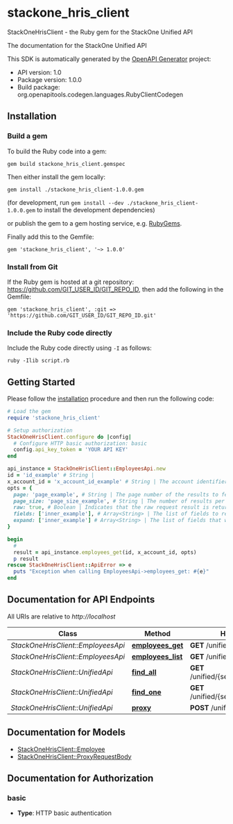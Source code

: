 # stackone_hris_client

StackOneHrisClient - the Ruby gem for the StackOne Unified API

The documentation for the StackOne Unified API

This SDK is automatically generated by the [OpenAPI Generator](https://openapi-generator.tech) project:

- API version: 1.0
- Package version: 1.0.0
- Build package: org.openapitools.codegen.languages.RubyClientCodegen

## Installation

### Build a gem

To build the Ruby code into a gem:

```shell
gem build stackone_hris_client.gemspec
```

Then either install the gem locally:

```shell
gem install ./stackone_hris_client-1.0.0.gem
```

(for development, run `gem install --dev ./stackone_hris_client-1.0.0.gem` to install the development dependencies)

or publish the gem to a gem hosting service, e.g. [RubyGems](https://rubygems.org/).

Finally add this to the Gemfile:

    gem 'stackone_hris_client', '~> 1.0.0'

### Install from Git

If the Ruby gem is hosted at a git repository: https://github.com/GIT_USER_ID/GIT_REPO_ID, then add the following in the Gemfile:

    gem 'stackone_hris_client', :git => 'https://github.com/GIT_USER_ID/GIT_REPO_ID.git'

### Include the Ruby code directly

Include the Ruby code directly using `-I` as follows:

```shell
ruby -Ilib script.rb
```

## Getting Started

Please follow the [installation](#installation) procedure and then run the following code:

```ruby
# Load the gem
require 'stackone_hris_client'

# Setup authorization
StackOneHrisClient.configure do |config|
  # Configure HTTP basic authorization: basic
  config.api_key_token = 'YOUR API KEY'
end

api_instance = StackOneHrisClient::EmployeesApi.new
id = 'id_example' # String | 
x_account_id = 'x_account_id_example' # String | The account identifier
opts = {
  page: 'page_example', # String | The page number of the results to fetch
  page_size: 'page_size_example', # String | The number of results per page
  raw: true, # Boolean | Indicates that the raw request result is returned
  fields: ['inner_example'], # Array<String> | The list of fields to return in the response (if empty, all fields are returned)
  expand: ['inner_example'] # Array<String> | The list of fields that will be expanded in the response
}

begin
  #
  result = api_instance.employees_get(id, x_account_id, opts)
  p result
rescue StackOneHrisClient::ApiError => e
  puts "Exception when calling EmployeesApi->employees_get: #{e}"
end

```

## Documentation for API Endpoints

All URIs are relative to *http://localhost*

Class | Method | HTTP request | Description
------------ | ------------- | ------------- | -------------
*StackOneHrisClient::EmployeesApi* | [**employees_get**](docs/EmployeesApi.md#employees_get) | **GET** /unified/hris/employees/{id} | 
*StackOneHrisClient::EmployeesApi* | [**employees_list**](docs/EmployeesApi.md#employees_list) | **GET** /unified/hris/employees | 
*StackOneHrisClient::UnifiedApi* | [**find_all**](docs/UnifiedApi.md#find_all) | **GET** /unified/{service}/{resource} | 
*StackOneHrisClient::UnifiedApi* | [**find_one**](docs/UnifiedApi.md#find_one) | **GET** /unified/{service}/{resource}/{id} | 
*StackOneHrisClient::UnifiedApi* | [**proxy**](docs/UnifiedApi.md#proxy) | **POST** /unified/proxy | 


## Documentation for Models

 - [StackOneHrisClient::Employee](docs/Employee.md)
 - [StackOneHrisClient::ProxyRequestBody](docs/ProxyRequestBody.md)


## Documentation for Authorization


### basic

- **Type**: HTTP basic authentication

